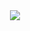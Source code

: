 <div align="center"> 
  <img src="https://go-skill-icons.vercel.app/api/icons?i=mint,helix,linux,bash"/>
</div>

